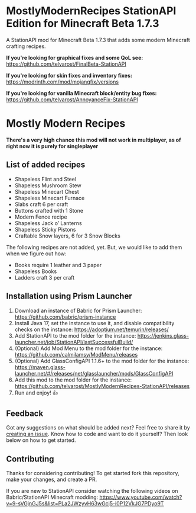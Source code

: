 # MostlyModernRecipes StationAPI Edition for Minecraft Beta 1.7.3

A StationAPI mod for Minecraft Beta 1.7.3 that adds some modern Minecraft crafting recipes.

**If you're looking for graphical fixes and some QoL see:** https://github.com/telvarost/FinalBeta-StationAPI

**If you're looking for skin fixes and inventory fixes:** https://modrinth.com/mod/mojangfix/versions

**If you're looking for vanilla Minecraft block/entity bug fixes:** https://github.com/telvarost/AnnoyanceFix-StationAPI

# Mostly Modern Recipes

**There's a very high chance this mod will not work in multiplayer, as of right now it is purely for singleplayer**

## List of added recipes

* Shapeless Flint and Steel
* Shapeless Mushroom Stew
* Shapeless Minecart Chest
* Shapeless Minecart Furnace
* Slabs craft 6 per craft
* Buttons crafted with 1 Stone
* Modern Fence recipe
* Shapeless Jack o’ Lanterns
* Shapeless Sticky Pistons
* Craftable Snow layers, 6 for 3 Snow Blocks

The following recipes are not added, yet. But, we would like to add them when we figure out how:

* Books require 1 leather and 3 paper
* Shapeless Books
* Ladders craft 3 per craft

## Installation using Prism Launcher

1. Download an instance of Babric for Prism Launcher: https://github.com/babric/prism-instance
2. Install Java 17, set the instance to use it, and disable compatibility checks on the instance: https://adoptium.net/temurin/releases/
3. Add StationAPI to the mod folder for the instance: https://jenkins.glass-launcher.net/job/StationAPI/lastSuccessfulBuild/
4. (Optional) Add Mod Menu to the mod folder for the instance: https://github.com/calmilamsy/ModMenu/releases
5. (Optional) Add GlassConfigAPI 1.1.6+ to the mod folder for the instance: https://maven.glass-launcher.net/#/releases/net/glasslauncher/mods/GlassConfigAPI
6. Add this mod to the mod folder for the instance: https://github.com/telvarost/MostlyModernRecipes-StationAPI/releases
7. Run and enjoy! 👍

## Feedback

Got any suggestions on what should be added next? Feel free to share it by [creating an issue](https://github.com/telvarost/MostlyModernRecipes-StationAPI/issues/new). Know how to code and want to do it yourself? Then look below on how to get started.

## Contributing

Thanks for considering contributing! To get started fork this repository, make your changes, and create a PR. 

If you are new to StationAPI consider watching the following videos on Babric/StationAPI Minecraft modding: https://www.youtube.com/watch?v=9-sVGjnGJ5s&list=PLa2JWzyvH63wGcj5-i0P12VkJG7PDyo9T
